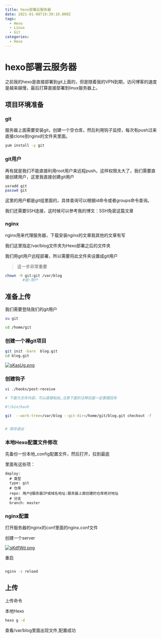 ```yaml
---
title: hexo部署云服务器
date: 2021-01-08T19:39:19.000Z
tags:
  - Hexo
  - Linux
  - Git
categories:
  - Hexo
---
```


# hexo部署云服务器

之前我的hexo是直接部署到git上面的，但是随着我的VPN到期，访问博客的速度是越来越慢，最后打算直接部署到linux服务器上。

## 项目环境准备

### git

服务器上面需要安装git，创建一个空仓库，然后利用钩子监控，每次有push过来直接clone到nginx的文件夹里面。

```bash
yum install -y git 
```

### git用户

再有就是我们不能直接利用root用户来远程push，这样权限太大了，我们需要直接创建用户，这里我直接创建git用户

```bash
usradd git
passwd git
```

这里的用户都是git组里面的，具体查询可以根据id命令或者groups命令查询。

我们还需要SSH连接，这时候可以参考我的博文：SSH免密这篇文章

### nginx

nginx用来代理服务器，下载安装nginx的文章我其他的文章有写

我们这里指定/var/blog文件夹为Hexo部署之后的文件夹

我们用git用户远程部署，所以需要将此文件夹设置成git用户

> 这一步非常重要

```bash
chown -R git:git /var/blog
        #组:用户
```

## 准备上传

我们需要登陆我们的git用户

```bash
su git 

cd /home/git
```

### 创建一个裸git项目

```bash
git init -bare  blog.git
cd blog.git
```

[![sKasUg.png](https://s3.ax1x.com/2021/01/08/sKasUg.png)](https://imgchr.com/i/sKasUg)

### 创建钩子

```bash
vi ./hooks/post-receive

# 下面为文件内容，可以直接粘贴,注意下面的注释后面一定要跟回车

#!/bin/bash

git  --work-tree=/var/blog --git-dir=/home/git/blog.git checkout -f


# 保存退出
```

### 本地Hexo配置文件修改

先备份一份本地\_config配置文件，然后打开，拉到最底

里面有这些项：

```
deploy:
  # 类型
  type: git
  # 仓库
  repo: 用户@服务器IP或域名地址:服务器上面创建的仓库绝对地址
  # 分支
  branch: master
```

### nginx配置

打开服务器的nginx的conf里面的nginx.conf文件

创建一个server

[![sKdfWd.png](https://s3.ax1x.com/2021/01/08/sKdfWd.png)](https://imgchr.com/i/sKdfWd)

重启

```bash

nginx -s reload
```

## 上传

上传命令

本地Hexo

```bash
hexo g -d
```

查看/var/blog里面出现文件,配置成功
